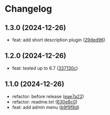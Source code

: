 # Changelog

## 1.3.0 (2024-12-26)

* feat: add short description plugin ([29ded96](https://github.com/yukyhendiawan/disable-widgets-gb/commit/29ded96))

## 1.2.0 (2024-12-26)

* feat: tested up to 6.7 ([337130c](https://github.com/yukyhendiawan/disable-widgets-gb/commit/337130c))

## 1.1.0 (2024-12-26)

* refactor: before release ([eae7a22](https://github.com/yukyhendiawan/disable-widgets-gb/commit/eae7a22))
* refactor: readme.txt ([630e8c0](https://github.com/yukyhendiawan/disable-widgets-gb/commit/630e8c0))
* feat: add admin menu ([b9f9f8d](https://github.com/yukyhendiawan/disable-widgets-gb/commit/b9f9f8d))
